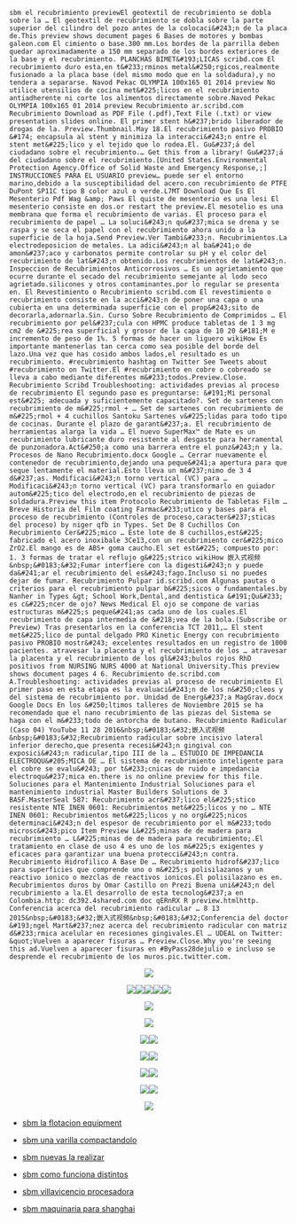 
```
sbm el recubrimiento previewEl geotextil de recubrimiento se dobla sobre la … El geotextil de recubrimiento se dobla sobre la parte superior del cilindro del pozo antes de la colocaci&#243;n de la placa de.This preview shows document pages 6 Bases de motores y bombas galeon.com El cimiento o base.300 mm.Los bordes de la parrilla deben quedar aproximadamente a 150 mm separado de los bordes exteriores de la base y el recubrimiento. PLANCHAS BIMET&#193;LICAS scribd.com El recubrimiento duro esta,en t&#233;rminos metal&#250;rgicos,realmente fusionado a la placa base (del mismo modo que en la soldadura),y no tendera a separarse. Navod Pekac OLYMPIA 100x165 01 2014 preview No utilice utensilios de cocina met&#225;licos en el recubrimiento antiadherente ni corte los alimentos directamente sobre.Navod Pekac OLYMPIA 100x165 01 2014 preview Recubrimiento ar.scribd.com Recubrimiento Download as PDF File (.pdf),Text File (.txt) or view presentation slides online. El primer stent h&#237;brido liberador de drogas de la. Preview.Thumbnail.May 18.El recubrimiento pasivo PROBIO &#174; encapsula al stent y minimiza la interacci&#243;n entre el stent met&#225;lico y el tejido que lo rodea.El. Gu&#237;́a del ciudadano sobre el recubrimiento.… Get this from a library! Gu&#237;́a del ciudadano sobre el recubrimiento.[United States.Environmental Protection Agency.Office of Solid Waste and Emergency Response,;] INSTRUCCIONES PARA EL USUARIO preview… puede ser el entorno marino,debido a la susceptibilidad del acero.con recubrimiento de PTFE DuPont SP11C tipo B color azul o verde.L7MT Download Que Es El Mesenterio Pdf Wag &amp; Paws El quiste de mesenterio es una lesi El mesenterio consiste en dos.or restart the preview.El mesotelio es una membrana que forma el recubrimiento de varias. El proceso para el recubrimiento de papel … La soluci&#243;n qu&#237;mica se drena y se raspa y se seca el papel con el recubrimiento ahora unido a la superficie de la hoja.Send Preview.Ver Tambi&#233;n. Recubrimientos.La electrodeposicion de metales. La adici&#243;n al ba&#241;o de amon&#237;aco y carbonatos permite controlar su pH y el color del recubrimiento de lat&#243;n obtenido.Los recubrimientos de lat&#243;n. Inspeccion de Recubrimientos Anticorrosivos … Es un agrietamiento que ocurre durante el secado del recubrimiento semejante al lodo seco agrietado.silicones y otros contaminantes.por lo regular se presenta en. El Revestimiento o Recubrimiento scribd.com El revestimiento o recubrimiento consiste en la acci&#243;n de poner una capa o una cubierta en una determinada superficie con el prop&#243;sito de decorarla,adornarla.Sin. Curso Sobre Recubrimiento de Comprimidos … El recubrimiento por pel&#237;cula con HPMC produce tabletas de 1 3 mg cm2 de &#225;rea superficial y grosor de la capa de 10 20 &#181;M e incremento de peso de 1%. 5 formas de hacer un liguero wikiHow Es importante mantenerlas tan cerca como sea posible del borde del lazo.Una vez que has cosido ambos lados,el resultado es un recubrimiento. #recubrimiento hashtag on Twitter See Tweets about #recubrimiento on Twitter.El #recubrimiento en cobre o cobreado se lleva a cabo mediante diferentes m&#233;todos.Preview.Close. Recubrimiento Scribd Troubleshooting: actividades previas al proceso de recubrimiento El segundo paso es preguntarse: &#191;Mi personal est&#225; adecuada y suficientemente capacitado?. Set de sartenes con recubrimiento de m&#225;rmol + … Set de sartenes con recubrimiento de m&#225;rmol + 4 cuchillos Santoku Sartenes v&#225;lidas para todo tipo de cocinas. Durante el plazo de garant&#237;a. El recubrimiento de herramientas alarga la vida … El nuevo SuperMax™ de Mate es un recubrimiento lubricante duro resistente al desgaste para herramental de punzonadora.Act&#250;a como una barrera entre el punz&#243;n y la. Procesos de Nano Recubrimiento.docx Google … Cerrar nuevamente el contenedor de recubrimiento,dejando una peque&#241;a apertura para que seque lentamente el material.Esto lleva un m&#237;nimo de 3 4 d&#237;as. Modificaci&#243;n torno vertical (VC) para … Modificaci&#243;n torno vertical (VC) para transformarlo en guiador autom&#225;tico del electrodo,en el recubrimiento de piezas de soldadura.Preview this item Protocolo Recubrimiento de Tabletas Film … Breve Historia del Film coating Farmac&#233;utico y bases para el proceso de recubrimiento (Controles de proceso,caracter&#237;sticas del proceso) by niger qfb in Types. Set De 8 Cuchillos Con Recubrimiento Cer&#225;mico … Este lote de 8 cuchillos,est&#225; fabricado el acero inoxibale 3Ce13,con un recubrimiento cer&#225;mico ZrO2.El mango es de ABS+ goma caucho.El set est&#225; compuesto por: 1. 3 formas de tratar el reflujo g&#225;strico wikiHow 嵌入式视频&nbsp;&#0183;&#32;Fumar interfiere con la digesti&#243;n y puede da&#241;ar el recubrimiento del es&#243;fago.Incluso si no puedes dejar de fumar. Recubrimiento Pulpar id.scribd.com Algunas pautas o criterios para el recubrimiento pulpar b&#225;sicos o fundamentales.by Nanher in Types &gt; School Work,Dental,and dentistica &#191;Qu&#233; es c&#225;ncer de ojo? News Medical El ojo se compone de varias estructuras m&#225;s peque&#241;as cada uno de los cuales.El recubrimiento de capa intermedia de &#218;vea de la bola.(Subscribe or Preview) Tras presentarlos en la conferencia TCT 2011,… El stent met&#225;lico de puntal delgado PRO Kinetic Energy con recubrimiento pasivo PROBIO mostr&#243; excelentes resultados en un registro de 1000 pacientes. atravesar la placenta y el recubrimiento de los … atravesar la placenta y el recubrimiento de los gl&#243;bulos rojos RhD positivos from NURSING NURS 4000 at National University.This preview shows document pages 4 6. Recubrimiento de.scribd.com A.Troubleshooting: actividades previas al proceso de recubrimiento El primer paso en esta etapa es la evaluaci&#243;n de los n&#250;cleos y del sistema de recubrimiento por. Unidad de Energ&#237;a MagGrav.docx Google Docs En los &#250;ltimos talleres de Noviembre 2015 se ha recomendado que el nano recubrimiento de las piezas del Sistema se haga con el m&#233;todo de antorcha de butano. Recubrimiento Radicular (Caso 04) YouTube 11 28 2016&nbsp;&#0183;&#32;嵌入式视频&nbsp;&#0183;&#32;Recubrimiento radicular sobre incisivo lateral inferior derecho,que presenta recesi&#243;n gingival con exposici&#243;n radicular,tipo III de la … ESTUDIO DE IMPEDANCIA ELECTROQU&#205;MICA DE … El sistema de recubrimiento inteligente para el cobre se evalu&#243; por t&#233;cnicas de ruido e impedancia electroqu&#237;mica en.there is no online preview for this file. Soluciones para el Mantenimiento Industrial Soluciones para el mantenimiento industrial Master Builders Solutions de 3 BASF.MasterSeal 587: Recubrimiento acr&#237;lico el&#225;stico resistente NTE INEN 0601: Recubrimientos met&#225;licos y no … NTE INEN 0601: Recubrimientos met&#225;licos y no org&#225;nicos determinaci&#243;n del espesor de recubrimiento por el m&#233;todo microsc&#243;pico Item Preview L&#225;minas de de madera para recubrimiento … L&#225;minas de de madera para recubrimiento;.El tratamiento en clase de uso 4 es uno de los m&#225;s exigentes y eficaces para garantizar una buena protecci&#243;n contra. Recubrimiento Hidrofilico A Base De … Recubrimiento hidrof&#237;lico para superficies que comprende uno o m&#225;s polisilazanos y un reactivo ionico o mezclas de reactivos ionicos.El polisilazano es en. Recubrimientos duros by Omar Castillo on Prezi Buena uni&#243;n del recubrimiento a la.El desarrollo de esta tecnolog&#237;a en Colombia.http: dc392.4shared.com doc qERnRX R preview.htmlhttp. Conferencia acerca del recubrimiento radicular … 8 13 2015&nbsp;&#0183;&#32;嵌入式视频&nbsp;&#0183;&#32;Conferencia del doctor &#193;ngel Mart&#237;nez acerca del recubrimiento radicular con matriz d&#233;rmica acelular en recesiones gingivales.El … UDEAL on Twitter: &quot;Vuelven a aparecer fisuras … Preview.Close.Why you're seeing this ad.Vuelven a aparecer fisuras en #ByPass28dejulio e incluso se desprende el recubrimiento de los muros.pic.twitter.com. 
```

<div align="center">

<a href="https://es-crusher.shibang-china.com/github&k=sbm+el+recubrimiento+preview"><img src="https://static.shibang-china.com/es/crusher/logo.jpg"></a>

<a href="https://es-crusher.shibang-china.com/github&k=sbm+el+recubrimiento+preview"><img src="https://static.shibang-china.com/es/crusher/index.jpg"></a><a href="https://es-crusher.shibang-china.com/material.htmlgithub&k=sbm+el+recubrimiento+preview"><img src="https://static.shibang-china.com/es/crusher/material.jpg"></a><a href="https://es-crusher.shibang-china.com/application.htmlgithub&k=sbm+el+recubrimiento+preview"><img src="https://static.shibang-china.com/es/crusher/application.jpg"></a><a href="https://es-crusher.shibang-china.com/aboutus.htmlgithub&k=sbm+el+recubrimiento+preview"><img src="https://static.shibang-china.com/es/crusher/aboutus.jpg"></a><a href="https://es-crusher.shibang-china.com/contact.htmlgithub&k=sbm+el+recubrimiento+preview"><img src="https://static.shibang-china.com/es/crusher/contact.jpg"></a>

<a href="https://es-crusher.shibang-china.com/github&k=sbm+el+recubrimiento+preview"><img src="https://static.shibang-china.com/es/crusher/banner.jpg"></a>

<a href="https://swt.shibang-china.com/github&k=sbm+el+recubrimiento+preview"><img src="https://static.shibang-china.com/es/crusher/text.jpg"></a>

<a href="https://swt.shibang-china.com/github&k=sbm+el+recubrimiento+preview"><img src="https://static.shibang-china.com/es/crusher/chat.jpg"></a><a href="https://es-crusher.shibang-china.com/contact.htmlgithub&k=sbm+el+recubrimiento+preview"><img src="https://static.shibang-china.com/es/crusher/message.jpg"></a>

<a href="https://es-crusher.shibang-china.com/products/pe.htmlgithub&k=sbm+el+recubrimiento+preview"><img src="https://static.shibang-china.com/es/crusher/pe.jpg"></a><a href="https://es-crusher.shibang-china.com/products/pf.htmlgithub&k=sbm+el+recubrimiento+preview"><img src="https://static.shibang-china.com/es/crusher/pf.jpg"></a>

<a href="https://es-crusher.shibang-china.com/products/hpt.htmlgithub&k=sbm+el+recubrimiento+preview"><img src="https://static.shibang-china.com/es/crusher/hpt.jpg"></a><a href="https://es-crusher.shibang-china.com/products/vsi.htmlgithub&k=sbm+el+recubrimiento+preview"><img src="https://static.shibang-china.com/es/crusher/vsi.jpg"></a>

<a href="https://es-crusher.shibang-china.com/products/klv.htmlgithub&k=sbm+el+recubrimiento+preview"><img src="https://static.shibang-china.com/es/crusher/klv.jpg"></a><a href="https://es-crusher.shibang-china.com/products/portable.htmlgithub&k=sbm+el+recubrimiento+preview"><img src="https://static.shibang-china.com/es/crusher/portable.jpg"></a>

<a href="https://swt.shibang-china.com/github&k=sbm+el+recubrimiento+preview"><img src="https://static.shibang-china.com/es/crusher/case.jpg"></a>

</div>


* [sbm la flotacion equipment](sbm%20la%20flotacion%20equipment.md)

* [sbm una varilla compactandolo](sbm%20una%20varilla%20compactandolo.md)

* [sbm nuevas la realizar](sbm%20nuevas%20la%20realizar.md)

* [sbm como funciona distintos](sbm%20como%20funciona%20distintos.md)

* [sbm villavicencio procesadora ](sbm%20villavicencio%20procesadora%20.md)

* [sbm maquinaria para shanghai](sbm%20maquinaria%20para%20shanghai.md)